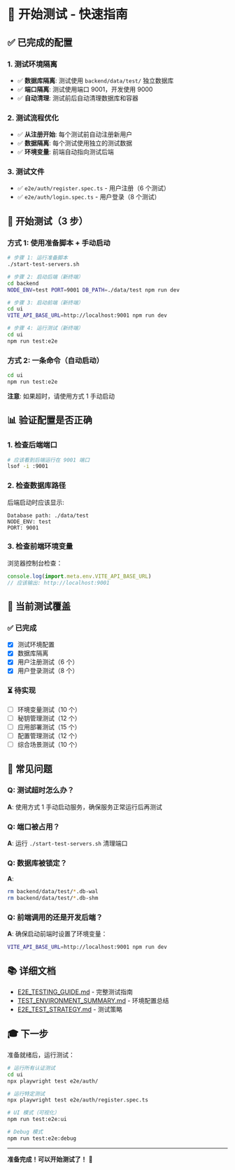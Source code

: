 # 🚀 开始测试 - 快速指南

## ✅ 已完成的配置

### 1. 测试环境隔离
- ✅ **数据库隔离**: 测试使用 `backend/data/test/` 独立数据库
- ✅ **端口隔离**: 测试使用端口 9001，开发使用 9000
- ✅ **自动清理**: 测试前后自动清理数据库和容器

### 2. 测试流程优化
- ✅ **从注册开始**: 每个测试前自动注册新用户
- ✅ **数据隔离**: 每个测试使用独立的测试数据
- ✅ **环境变量**: 前端自动指向测试后端

### 3. 测试文件
- ✅ `e2e/auth/register.spec.ts` - 用户注册（6 个测试）
- ✅ `e2e/auth/login.spec.ts` - 用户登录（8 个测试）

## 🚀 开始测试（3 步）

### 方式 1: 使用准备脚本 + 手动启动

```bash
# 步骤 1: 运行准备脚本
./start-test-servers.sh

# 步骤 2: 启动后端（新终端）
cd backend
NODE_ENV=test PORT=9001 DB_PATH=./data/test npm run dev

# 步骤 3: 启动前端（新终端）
cd ui
VITE_API_BASE_URL=http://localhost:9001 npm run dev

# 步骤 4: 运行测试（新终端）
cd ui
npm run test:e2e
```

### 方式 2: 一条命令（自动启动）

```bash
cd ui
npm run test:e2e
```

**注意**: 如果超时，请使用方式 1 手动启动

## 📊 验证配置是否正确

### 1. 检查后端端口
```bash
# 应该看到后端运行在 9001 端口
lsof -i :9001
```

### 2. 检查数据库路径
后端启动时应该显示:
```
Database path: ./data/test
NODE_ENV: test
PORT: 9001
```

### 3. 检查前端环境变量
浏览器控制台检查：
```javascript
console.log(import.meta.env.VITE_API_BASE_URL)
// 应该输出: http://localhost:9001
```

## 🎯 当前测试覆盖

### ✅ 已完成
- [x] 测试环境配置
- [x] 数据库隔离
- [x] 用户注册测试（6 个）
- [x] 用户登录测试（8 个）

### ⏳ 待实现
- [ ] 环境变量测试（10 个）
- [ ] 秘钥管理测试（12 个）
- [ ] 应用部署测试（15 个）
- [ ] 配置管理测试（12 个）
- [ ] 综合场景测试（10 个）

## 🐛 常见问题

### Q: 测试超时怎么办？
**A**: 使用方式 1 手动启动服务，确保服务正常运行后再测试

### Q: 端口被占用？
**A**: 运行 `./start-test-servers.sh` 清理端口

### Q: 数据库被锁定？
**A**: 
```bash
rm backend/data/test/*.db-wal
rm backend/data/test/*.db-shm
```

### Q: 前端调用的还是开发后端？
**A**: 确保启动前端时设置了环境变量：
```bash
VITE_API_BASE_URL=http://localhost:9001 npm run dev
```

## 📚 详细文档

- [E2E_TESTING_GUIDE.md](./E2E_TESTING_GUIDE.md) - 完整测试指南
- [TEST_ENVIRONMENT_SUMMARY.md](./TEST_ENVIRONMENT_SUMMARY.md) - 环境配置总结
- [E2E_TEST_STRATEGY.md](./E2E_TEST_STRATEGY.md) - 测试策略

## 🎓 下一步

准备就绪后，运行测试：

```bash
# 运行所有认证测试
cd ui
npx playwright test e2e/auth/

# 运行特定测试
npx playwright test e2e/auth/register.spec.ts

# UI 模式（可视化）
npm run test:e2e:ui

# Debug 模式
npm run test:e2e:debug
```

---

**准备完成！可以开始测试了！** 🎉

